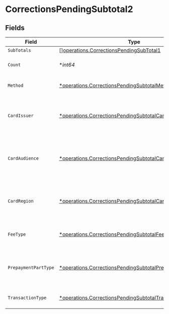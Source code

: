 # CorrectionsPendingSubtotal2


## Fields

| Field                                                                                                                                 | Type                                                                                                                                  | Required                                                                                                                              | Description                                                                                                                           | Example                                                                                                                               |
| ------------------------------------------------------------------------------------------------------------------------------------- | ------------------------------------------------------------------------------------------------------------------------------------- | ------------------------------------------------------------------------------------------------------------------------------------- | ------------------------------------------------------------------------------------------------------------------------------------- | ------------------------------------------------------------------------------------------------------------------------------------- |
| `SubTotals`                                                                                                                           | [][operations.CorrectionsPendingSubTotal1](../../models/operations/correctionspendingsubtotal1.md)                                    | :heavy_minus_sign:                                                                                                                    | N/A                                                                                                                                   |                                                                                                                                       |
| `Count`                                                                                                                               | **int64*                                                                                                                              | :heavy_minus_sign:                                                                                                                    | Number of transactions of this type                                                                                                   | 50                                                                                                                                    |
| `Method`                                                                                                                              | [*operations.CorrectionsPendingSubtotalMethod2](../../models/operations/correctionspendingsubtotalmethod2.md)                         | :heavy_minus_sign:                                                                                                                    | Payment type of the transactions                                                                                                      | creditcard                                                                                                                            |
| `CardIssuer`                                                                                                                          | [*operations.CorrectionsPendingSubtotalCardIssuer2](../../models/operations/correctionspendingsubtotalcardissuer2.md)                 | :heavy_minus_sign:                                                                                                                    | In case of payments transactions with card, the card issuer will be available                                                         | amex                                                                                                                                  |
| `CardAudience`                                                                                                                        | [*operations.CorrectionsPendingSubtotalCardAudience2](../../models/operations/correctionspendingsubtotalcardaudience2.md)             | :heavy_minus_sign:                                                                                                                    | In case of payments trnsactions with card, the card audience will be available.                                                       | other                                                                                                                                 |
| `CardRegion`                                                                                                                          | [*operations.CorrectionsPendingSubtotalCardRegion2](../../models/operations/correctionspendingsubtotalcardregion2.md)                 | :heavy_minus_sign:                                                                                                                    | In case of payments transactions with card, the card region will be available.                                                        | domestic                                                                                                                              |
| `FeeType`                                                                                                                             | [*operations.CorrectionsPendingSubtotalFeeType2](../../models/operations/correctionspendingsubtotalfeetype2.md)                       | :heavy_minus_sign:                                                                                                                    | Present when the transaction represents a fee.                                                                                        | payment-fee                                                                                                                           |
| `PrepaymentPartType`                                                                                                                  | [*operations.CorrectionsPendingSubtotalPrepaymentPartType2](../../models/operations/correctionspendingsubtotalprepaymentparttype2.md) | :heavy_minus_sign:                                                                                                                    | Prepayment part: fee itself, reimbursement, discount, VAT or rounding compensation.                                                   | fee                                                                                                                                   |
| `TransactionType`                                                                                                                     | [*operations.CorrectionsPendingSubtotalTransactionType2](../../models/operations/correctionspendingsubtotaltransactiontype2.md)       | :heavy_minus_sign:                                                                                                                    | Represents the transaction type                                                                                                       | payment                                                                                                                               |